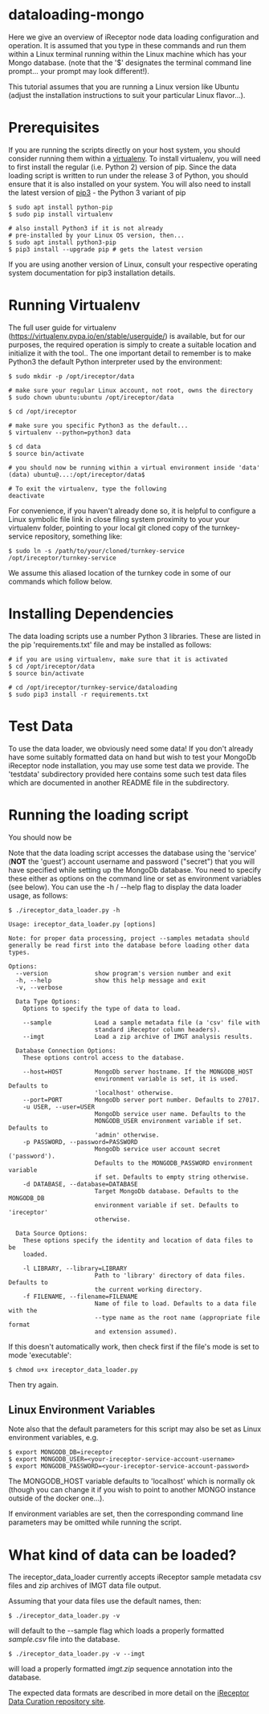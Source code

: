 # dataloading-mongo

Here we give an overview of iReceptor node data loading configuration and operation. 
It is assumed that you type in these commands and run them within a Linux terminal
running within the Linux machine which has your Mongo database. 
(note that the '$' designates the terminal command line prompt... your prompt may look different!).

This tutorial assumes that you are running a Linux version like Ubuntu
(adjust the installation instructions to suit your particular Linux flavor...).

# Prerequisites

If you are running the scripts directly on your host system, you should consider running
them within a [virtualenv](https://virtualenv.pypa.io/en/stable/installation/).
To install virtualenv, you will need to first install the regular (i.e. Python 2) version
of pip. Since the data loading script is written to run under the release 3 of Python, you should
ensure that it is also installed on your system. You will also need to install the latest version of 
[pip3](https://pip.pypa.io/en/stable/installing/) - the Python 3 variant of pip

```
$ sudo apt install python-pip
$ sudo pip install virtualenv

# also install Python3 if it is not already 
# pre-installed by your Linux OS version, then...
$ sudo apt install python3-pip
$ pip3 install --upgrade pip # gets the latest version
```

If you are using another version of Linux, consult your respective operating 
system documentation for pip3 installation details.

# Running Virtualenv

The full user guide for virtualenv (https://virtualenv.pypa.io/en/stable/userguide/) is available, but
for our purposes, the required operation is simply to create a suitable location and initialize it 
with the tool.. The one important detail to remember is to make Python3 the default Python interpreter 
used by the environment:

```
$ sudo mkdir -p /opt/ireceptor/data

# make sure your regular Linux account, not root, owns the directory
$ sudo chown ubuntu:ubuntu /opt/ireceptor/data

$ cd /opt/ireceptor

# make sure you specific Python3 as the default...
$ virtualenv --python=python3 data

$ cd data
$ source bin/activate

# you should now be running within a virtual environment inside 'data'
(data) ubuntu@...:/opt/ireceptor/data$

# To exit the virtualenv, type the following
deactivate
```

For convenience, if you haven't already done so, it is helpful to configure a 
Linux symbolic file link in close filing system proximity to your your virtualenv folder, 
pointing to your local git cloned copy of the turnkey-service repository, something like:

```
$ sudo ln -s /path/to/your/cloned/turnkey-service /opt/ireceptor/turnkey-service
```

We assume this aliased location of the turnkey code in some of our commands which follow below.

# Installing Dependencies

The data loading scripts use a number Python 3 libraries. These are listed 
in the pip 'requirements.txt' file and may be installed as follows:

```
# if you are using virtualenv, make sure that it is activated
$ cd /opt/ireceptor/data
$ source bin/activate

# cd /opt/ireceptor/turnkey-service/dataloading
$ sudo pip3 install -r requirements.txt
```

# Test Data

To use the data loader, we obviously need some data! If you don't already have some suitably formatted data
on hand but wish to test your MongoDb iReceptor node installation, you may use some test data we provide.
The 'testdata' subdirectory provided here contains some such test data files which are documented in another 
README file in the subdirectory.

# Running the loading script

You should now be  

Note that the data loading script accesses the database using the 'service' (**NOT** the 'guest') account username and password ("secret") that you will have specified while setting up the MongoDb database.  You need to specify these either as options on the command line or set as environment variables (see below).  You can use the -h / --help flag to display the data loader usage, as follows:

```
$ ./ireceptor_data_loader.py -h  

Usage: ireceptor_data_loader.py [options]

Note: for proper data processing, project --samples metadata should
generally be read first into the database before loading other data types.

Options:
  --version             show program's version number and exit
  -h, --help            show this help message and exit
  -v, --verbose         

  Data Type Options:
    Options to specify the type of data to load.

    --sample            Load a sample metadata file (a 'csv' file with
                        standard iReceptor column headers).
    --imgt              Load a zip archive of IMGT analysis results.

  Database Connection Options:
    These options control access to the database.

    --host=HOST         MongoDb server hostname. If the MONGODB_HOST
                        environment variable is set, it is used. Defaults to
                        'localhost' otherwise.
    --port=PORT         MongoDb server port number. Defaults to 27017.
    -u USER, --user=USER
                        MongoDb service user name. Defaults to the
                        MONGODB_USER environment variable if set. Defaults to
                        'admin' otherwise.
    -p PASSWORD, --password=PASSWORD
                        MongoDb service user account secret ('password').
                        Defaults to the MONGODB_PASSWORD environment variable
                        if set. Defaults to empty string otherwise.
    -d DATABASE, --database=DATABASE
                        Target MongoDb database. Defaults to the MONGODB_DB
                        environment variable if set. Defaults to 'ireceptor'
                        otherwise.

  Data Source Options:
    These options specify the identity and location of data files to be
    loaded.

    -l LIBRARY, --library=LIBRARY
                        Path to 'library' directory of data files. Defaults to
                        the current working directory.
    -f FILENAME, --filename=FILENAME
                        Name of file to load. Defaults to a data file with the
                        --type name as the root name (appropriate file format
                        and extension assumed).

```

If this doesn't automatically work, then check first if the file's mode is set to mode 'executable':

```
$ chmod u+x ireceptor_data_loader.py
```

Then try again.

## Linux Environment Variables

Note also that the default parameters for this script may also be set as Linux environment variables, e.g.

```
$ export MONGODB_DB=ireceptor
$ export MONGODB_USER=<your-ireceptor-service-account-username>
$ export MONGODB_PASSWORD=<your-ireceptor-service-account-password>

```

The MONGODB_HOST variable defaults to 'localhost' which is normally ok (though you can change it if you wish to point to another MONGO instance outside of the docker one...).

If environment variables are set, then the corresponding command line parameters may be omitted while running the script.

# What kind of data can be loaded?

The ireceptor_data_loader currently accepts iReceptor sample metadata csv files and zip archives of IMGT data file output.

Assuming that your data files use the default names, then:

```
$ ./ireceptor_data_loader.py -v
```

will default to the --sample flag which loads a properly formatted *sample.csv* file into the database.

```
$ ./ireceptor_data_loader.py -v --imgt
```

will load a properly formatted *imgt.zip* sequence annotation into the database.

The expected data formats are described in more detail on the [iReceptor Data Curation repository site](https://github.com/sfu-ireceptor/dataloading-curation).



